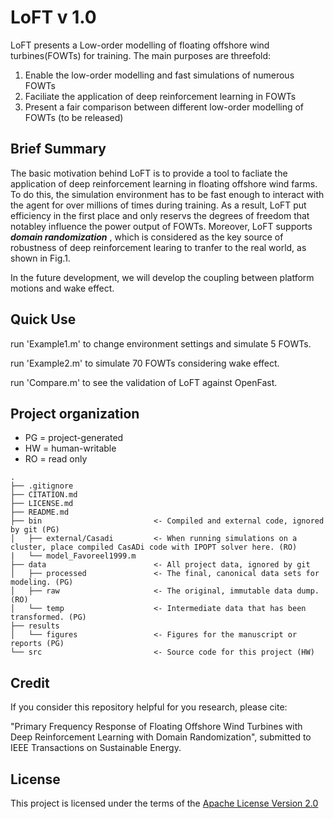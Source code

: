 # LoFT v 1.0

  LoFT presents a Low-order modelling of floating offshore wind turbines(FOWTs) for training. The main purposes are threefold:
1. Enable the low-order modelling and fast simulations of numerous FOWTs
2. Faciliate the application of deep reinforcement learning in FOWTs
3. Present a fair comparison between different low-order modelling of FOWTs (to be released)


## Brief Summary
  The basic motivation behind LoFT is to provide a tool to facliate the application of deep reinforcement learning in floating offshore wind farms.  To do this, the simulation environment has to be fast enough to interact with the agent for over millions of times during training. As a result, LoFT put efficiency in the first place and only reservs the degrees of freedom that notabley influence the power output of FOWTs. Moreover, LoFT supports **_domain randomization_** , which is considered as the key source of robustness of deep reinforcement learing to tranfer to the real world, as shown in Fig.1. 
  
  In the future development, we will  develop the coupling between platform motions and wake effect.

## Quick Use
run 'Example1.m' to change environment settings and simulate 5 FOWTs.

run 'Example2.m' to simulate 70 FOWTs considering wake effect.

run 'Compare.m'  to see the validation of LoFT against OpenFast.

## Project organization
- PG = project-generated
- HW = human-writable
- RO = read only
```
.
├── .gitignore
├── CITATION.md
├── LICENSE.md
├── README.md
├── bin                         <- Compiled and external code, ignored by git (PG)
│   ├── external/Casadi         <- When running simulations on a cluster, place compiled CasADi code with IPOPT solver here. (RO)
|   └── model_Favoreel1999.m    
├── data                        <- All project data, ignored by git
│   ├── processed               <- The final, canonical data sets for modeling. (PG)
│   ├── raw                     <- The original, immutable data dump. (RO)
│   └── temp                    <- Intermediate data that has been transformed. (PG)
├── results         
│   └── figures                 <- Figures for the manuscript or reports (PG)
└── src                         <- Source code for this project (HW)

```
## Credit
If you consider this repository helpful for you research, please cite: 

"Primary Frequency Response of Floating Offshore Wind Turbines with Deep Reinforcement Learning with Domain Randomization", submitted to IEEE Transactions on Sustainable Energy.

## License
This project is licensed under the terms of the [Apache License Version 2.0](/LICENSE.md)
